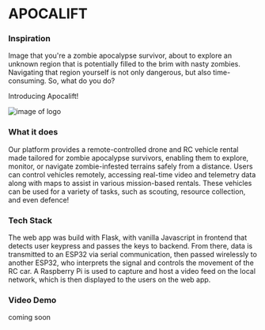 # APOCALIFT

### Inspiration

Image that you're a zombie apocalypse survivor, about to explore an unknown region that is potentially filled to the brim with nasty zombies. Navigating that region yourself is not only dangerous, but also time-consuming. So, what do you do? 

Introducing Apocalift!

![image of logo](https://github.com/vichua2006/ApoclaypseHacks2024/blob/main/APOCALIFT/apocalift/static/logo-no-background.png)

### What it does

Our platform provides a remote-controlled drone and RC vehicle rental made tailored for zombie apocalypse survivors, enabling them to explore, monitor, or navigate zombie-infested terrains safely from a distance. Users can control vehicles remotely, accessing real-time video and telemetry data along with maps to assist in various mission-based rentals. These vehicles can be used for a variety of tasks, such as scouting, resource collection, and even defence!

### Tech Stack
The web app was build with Flask, with vanilla Javascript in frontend that detects user keypress and passes the keys to backend. From there, data is transmitted to an ESP32 via serial communication, then passed wirelessly to another ESP32, who interprets the signal and controls the movement of the RC car. A Raspberry Pi is used to capture and host a video feed on the local network, which is then displayed to the users on the web app.

### Video Demo
coming soon
